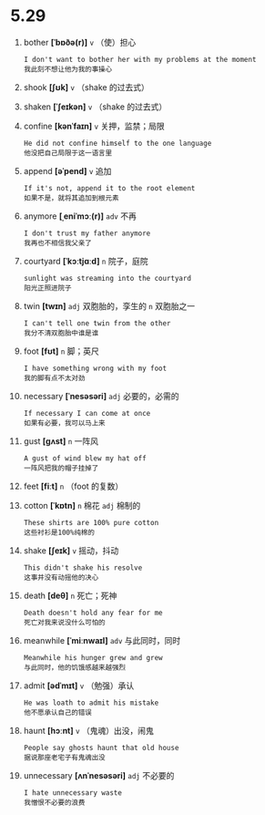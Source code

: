 # 5.29















1. bother **[ˈbɒðə(r)]** `v` （使）担心
    ```
    I don't want to bother her with my problems at the moment
    我此刻不想让他为我的事操心
    ```

2. shook **[ʃʊk]** `v` （shake 的过去式）

3. shaken **[ˈʃeɪkən]** `v` （shake 的过去式）

4. confine **[kənˈfaɪn]** `v` 关押，监禁；局限
    ```
    He did not confine himself to the one language
    他没把自己局限于这一语言里
    ```

5. append **[əˈpend]** `v` 追加
    ```
    If it's not, append it to the root element
    如果不是，就将其追加到根元素
    ```

6. anymore **[ˌeniˈmɔː(r)]** `adv` 不再
    ```
    I don't trust my father anymore
    我再也不相信我父亲了
    ```

7. courtyard **[ˈkɔːtjɑːd]** `n` 院子，庭院
    ```
    sunlight was streaming into the courtyard
    阳光正照进院子
    ```

8. twin **[twɪn]** `adj` 双胞胎的，孪生的 `n` 双胞胎之一
    ```
    I can't tell one twin from the other
    我分不清双胞胎中谁是谁
    ```

9. foot **[fʊt]** `n` 脚；英尺
    ```
    I have something wrong with my foot
    我的脚有点不太对劲
    ```

10. necessary **[ˈnesəsəri]** `adj` 必要的，必需的
    ```
    If necessary I can come at once
    如果有必要，我可以马上来
    ```

11. gust **[ɡʌst]** `n` 一阵风
    ```
    A gust of wind blew my hat off
    一阵风把我的帽子挂掉了
    ```

12. feet **[fiːt]** `n` （foot 的复数）

13. cotton **[ˈkɒtn]** `n` 棉花 `adj` 棉制的
    ```
    These shirts are 100% pure cotton
    这些衬衫是100%纯棉的
    ```

14. shake **[ʃeɪk]** `v` 摇动，抖动
    ```
    This didn't shake his resolve
    这事并没有动摇他的决心
    ```

15. death **[deθ]** `n` 死亡；死神
    ```
    Death doesn't hold any fear for me
    死亡对我来说没什么可怕的
    ```

16. meanwhile **[ˈmiːnwaɪl]** `adv` 与此同时，同时
    ```
    Meanwhile his hunger grew and grew
    与此同时，他的饥饿感越来越强烈
    ```

17. admit **[ədˈmɪt]** `v` （勉强）承认
    ```
    He was loath to admit his mistake
    他不愿承认自己的错误
    ```

18. haunt **[hɔːnt]** `v` （鬼魂）出没，闹鬼
    ```
    People say ghosts haunt that old house
    据说那座老宅子有鬼魂出没
    ```

19. unnecessary **[ʌnˈnesəsəri]** `adj` 不必要的
    ```
    I hate unnecessary waste
    我憎恨不必要的浪费
    ```

